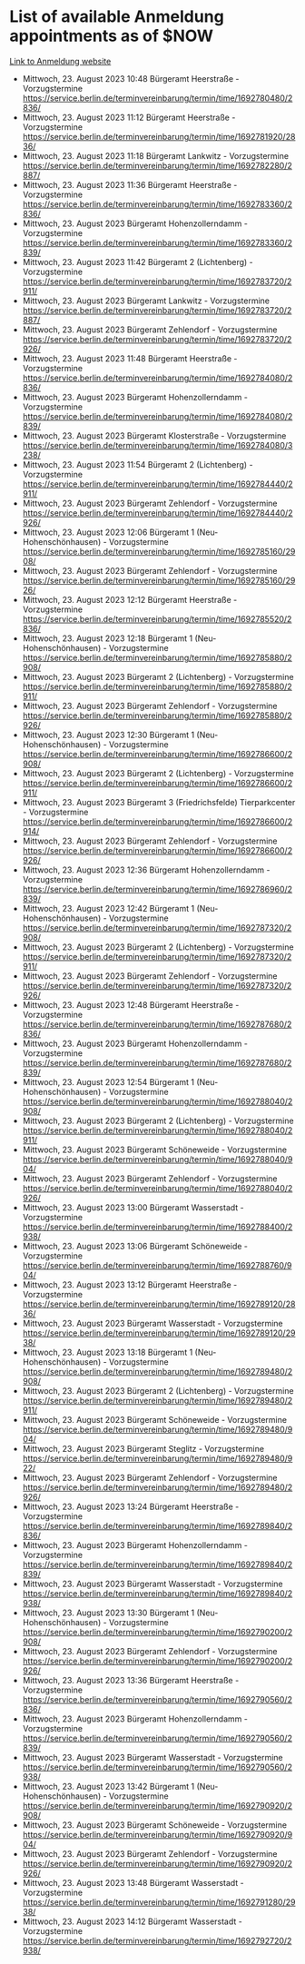 # List of available Anmeldung appointments as of $NOW
[Link to Anmeldung website](https://service.berlin.de/terminvereinbarung/termin/tag.php?termin=1&anliegen[]=120686&dienstleisterlist=122210,122217,327316,122219,327312,122227,327314,122231,327346,122243,327348,122254,122252,329742,122260,329745,122262,329748,122271,327278,122273,327274,122277,327276,330436,122280,327294,122282,327290,122284,327292,122291,327270,122285,327266,122286,327264,122296,327268,150230,329760,122297,327286,122294,327284,122312,329763,122314,329775,122304,327330,122311,327334,122309,327332,317869,122281,327352,122279,329772,122283,122276,327324,122274,327326,122267,329766,122246,327318,122251,327320,122257,327322,122208,327298,122226,327300&herkunft=http%3A%2F%2Fservice.berlin.de%2Fdienstleistung%2F120686%2F)
- Mittwoch, 23. August 2023 10:48 Bürgeramt Heerstraße - Vorzugstermine https://service.berlin.de/terminvereinbarung/termin/time/1692780480/2836/
- Mittwoch, 23. August 2023 11:12 Bürgeramt Heerstraße - Vorzugstermine https://service.berlin.de/terminvereinbarung/termin/time/1692781920/2836/
- Mittwoch, 23. August 2023 11:18 Bürgeramt Lankwitz - Vorzugstermine https://service.berlin.de/terminvereinbarung/termin/time/1692782280/2887/
- Mittwoch, 23. August 2023 11:36 Bürgeramt Heerstraße - Vorzugstermine https://service.berlin.de/terminvereinbarung/termin/time/1692783360/2836/
- Mittwoch, 23. August 2023  Bürgeramt Hohenzollerndamm - Vorzugstermine https://service.berlin.de/terminvereinbarung/termin/time/1692783360/2839/
- Mittwoch, 23. August 2023 11:42 Bürgeramt 2 (Lichtenberg) - Vorzugstermine https://service.berlin.de/terminvereinbarung/termin/time/1692783720/2911/
- Mittwoch, 23. August 2023  Bürgeramt Lankwitz - Vorzugstermine https://service.berlin.de/terminvereinbarung/termin/time/1692783720/2887/
- Mittwoch, 23. August 2023  Bürgeramt Zehlendorf - Vorzugstermine https://service.berlin.de/terminvereinbarung/termin/time/1692783720/2926/
- Mittwoch, 23. August 2023 11:48 Bürgeramt Heerstraße - Vorzugstermine https://service.berlin.de/terminvereinbarung/termin/time/1692784080/2836/
- Mittwoch, 23. August 2023  Bürgeramt Hohenzollerndamm - Vorzugstermine https://service.berlin.de/terminvereinbarung/termin/time/1692784080/2839/
- Mittwoch, 23. August 2023  Bürgeramt Klosterstraße - Vorzugstermine https://service.berlin.de/terminvereinbarung/termin/time/1692784080/3238/
- Mittwoch, 23. August 2023 11:54 Bürgeramt 2 (Lichtenberg) - Vorzugstermine https://service.berlin.de/terminvereinbarung/termin/time/1692784440/2911/
- Mittwoch, 23. August 2023  Bürgeramt Zehlendorf - Vorzugstermine https://service.berlin.de/terminvereinbarung/termin/time/1692784440/2926/
- Mittwoch, 23. August 2023 12:06 Bürgeramt 1 (Neu- Hohenschönhausen) - Vorzugstermine https://service.berlin.de/terminvereinbarung/termin/time/1692785160/2908/
- Mittwoch, 23. August 2023  Bürgeramt Zehlendorf - Vorzugstermine https://service.berlin.de/terminvereinbarung/termin/time/1692785160/2926/
- Mittwoch, 23. August 2023 12:12 Bürgeramt Heerstraße - Vorzugstermine https://service.berlin.de/terminvereinbarung/termin/time/1692785520/2836/
- Mittwoch, 23. August 2023 12:18 Bürgeramt 1 (Neu- Hohenschönhausen) - Vorzugstermine https://service.berlin.de/terminvereinbarung/termin/time/1692785880/2908/
- Mittwoch, 23. August 2023  Bürgeramt 2 (Lichtenberg) - Vorzugstermine https://service.berlin.de/terminvereinbarung/termin/time/1692785880/2911/
- Mittwoch, 23. August 2023  Bürgeramt Zehlendorf - Vorzugstermine https://service.berlin.de/terminvereinbarung/termin/time/1692785880/2926/
- Mittwoch, 23. August 2023 12:30 Bürgeramt 1 (Neu- Hohenschönhausen) - Vorzugstermine https://service.berlin.de/terminvereinbarung/termin/time/1692786600/2908/
- Mittwoch, 23. August 2023  Bürgeramt 2 (Lichtenberg) - Vorzugstermine https://service.berlin.de/terminvereinbarung/termin/time/1692786600/2911/
- Mittwoch, 23. August 2023  Bürgeramt 3 (Friedrichsfelde) Tierparkcenter - Vorzugstermine https://service.berlin.de/terminvereinbarung/termin/time/1692786600/2914/
- Mittwoch, 23. August 2023  Bürgeramt Zehlendorf - Vorzugstermine https://service.berlin.de/terminvereinbarung/termin/time/1692786600/2926/
- Mittwoch, 23. August 2023 12:36 Bürgeramt Hohenzollerndamm - Vorzugstermine https://service.berlin.de/terminvereinbarung/termin/time/1692786960/2839/
- Mittwoch, 23. August 2023 12:42 Bürgeramt 1 (Neu- Hohenschönhausen) - Vorzugstermine https://service.berlin.de/terminvereinbarung/termin/time/1692787320/2908/
- Mittwoch, 23. August 2023  Bürgeramt 2 (Lichtenberg) - Vorzugstermine https://service.berlin.de/terminvereinbarung/termin/time/1692787320/2911/
- Mittwoch, 23. August 2023  Bürgeramt Zehlendorf - Vorzugstermine https://service.berlin.de/terminvereinbarung/termin/time/1692787320/2926/
- Mittwoch, 23. August 2023 12:48 Bürgeramt Heerstraße - Vorzugstermine https://service.berlin.de/terminvereinbarung/termin/time/1692787680/2836/
- Mittwoch, 23. August 2023  Bürgeramt Hohenzollerndamm - Vorzugstermine https://service.berlin.de/terminvereinbarung/termin/time/1692787680/2839/
- Mittwoch, 23. August 2023 12:54 Bürgeramt 1 (Neu- Hohenschönhausen) - Vorzugstermine https://service.berlin.de/terminvereinbarung/termin/time/1692788040/2908/
- Mittwoch, 23. August 2023  Bürgeramt 2 (Lichtenberg) - Vorzugstermine https://service.berlin.de/terminvereinbarung/termin/time/1692788040/2911/
- Mittwoch, 23. August 2023  Bürgeramt Schöneweide - Vorzugstermine https://service.berlin.de/terminvereinbarung/termin/time/1692788040/904/
- Mittwoch, 23. August 2023  Bürgeramt Zehlendorf - Vorzugstermine https://service.berlin.de/terminvereinbarung/termin/time/1692788040/2926/
- Mittwoch, 23. August 2023 13:00 Bürgeramt Wasserstadt - Vorzugstermine https://service.berlin.de/terminvereinbarung/termin/time/1692788400/2938/
- Mittwoch, 23. August 2023 13:06 Bürgeramt Schöneweide - Vorzugstermine https://service.berlin.de/terminvereinbarung/termin/time/1692788760/904/
- Mittwoch, 23. August 2023 13:12 Bürgeramt Heerstraße - Vorzugstermine https://service.berlin.de/terminvereinbarung/termin/time/1692789120/2836/
- Mittwoch, 23. August 2023  Bürgeramt Wasserstadt - Vorzugstermine https://service.berlin.de/terminvereinbarung/termin/time/1692789120/2938/
- Mittwoch, 23. August 2023 13:18 Bürgeramt 1 (Neu- Hohenschönhausen) - Vorzugstermine https://service.berlin.de/terminvereinbarung/termin/time/1692789480/2908/
- Mittwoch, 23. August 2023  Bürgeramt 2 (Lichtenberg) - Vorzugstermine https://service.berlin.de/terminvereinbarung/termin/time/1692789480/2911/
- Mittwoch, 23. August 2023  Bürgeramt Schöneweide - Vorzugstermine https://service.berlin.de/terminvereinbarung/termin/time/1692789480/904/
- Mittwoch, 23. August 2023  Bürgeramt Steglitz - Vorzugstermine https://service.berlin.de/terminvereinbarung/termin/time/1692789480/922/
- Mittwoch, 23. August 2023  Bürgeramt Zehlendorf - Vorzugstermine https://service.berlin.de/terminvereinbarung/termin/time/1692789480/2926/
- Mittwoch, 23. August 2023 13:24 Bürgeramt Heerstraße - Vorzugstermine https://service.berlin.de/terminvereinbarung/termin/time/1692789840/2836/
- Mittwoch, 23. August 2023  Bürgeramt Hohenzollerndamm - Vorzugstermine https://service.berlin.de/terminvereinbarung/termin/time/1692789840/2839/
- Mittwoch, 23. August 2023  Bürgeramt Wasserstadt - Vorzugstermine https://service.berlin.de/terminvereinbarung/termin/time/1692789840/2938/
- Mittwoch, 23. August 2023 13:30 Bürgeramt 1 (Neu- Hohenschönhausen) - Vorzugstermine https://service.berlin.de/terminvereinbarung/termin/time/1692790200/2908/
- Mittwoch, 23. August 2023  Bürgeramt Zehlendorf - Vorzugstermine https://service.berlin.de/terminvereinbarung/termin/time/1692790200/2926/
- Mittwoch, 23. August 2023 13:36 Bürgeramt Heerstraße - Vorzugstermine https://service.berlin.de/terminvereinbarung/termin/time/1692790560/2836/
- Mittwoch, 23. August 2023  Bürgeramt Hohenzollerndamm - Vorzugstermine https://service.berlin.de/terminvereinbarung/termin/time/1692790560/2839/
- Mittwoch, 23. August 2023  Bürgeramt Wasserstadt - Vorzugstermine https://service.berlin.de/terminvereinbarung/termin/time/1692790560/2938/
- Mittwoch, 23. August 2023 13:42 Bürgeramt 1 (Neu- Hohenschönhausen) - Vorzugstermine https://service.berlin.de/terminvereinbarung/termin/time/1692790920/2908/
- Mittwoch, 23. August 2023  Bürgeramt Schöneweide - Vorzugstermine https://service.berlin.de/terminvereinbarung/termin/time/1692790920/904/
- Mittwoch, 23. August 2023  Bürgeramt Zehlendorf - Vorzugstermine https://service.berlin.de/terminvereinbarung/termin/time/1692790920/2926/
- Mittwoch, 23. August 2023 13:48 Bürgeramt Wasserstadt - Vorzugstermine https://service.berlin.de/terminvereinbarung/termin/time/1692791280/2938/
- Mittwoch, 23. August 2023 14:12 Bürgeramt Wasserstadt - Vorzugstermine https://service.berlin.de/terminvereinbarung/termin/time/1692792720/2938/
